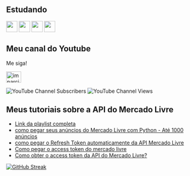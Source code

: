 ## Estudando
<img src="https://cdn.jsdelivr.net/gh/devicons/devicon@latest/icons/python/python-original.svg" width="30" height="30"/> <img src="https://cdn.jsdelivr.net/gh/devicons/devicon@latest/icons/css3/css3-original.svg" width="30" height="30"/> <img src="https://cdn.jsdelivr.net/gh/devicons/devicon@latest/icons/html5/html5-original.svg" width="30" height="30"/> <img src="https://cdn.jsdelivr.net/gh/devicons/devicon@latest/icons/javascript/javascript-original.svg" width="30" height="30"/>
<a href="https://twitter.com/" target="blank"><img src="https://img.shields.io/twitter/follow/?logo=twitter&style=for-the-badge" alt="" /></a>

## Meu canal do Youtube
Me siga!
<p align="left">
<a href="https://www.youtube.com/c/imparcialista" target="blank"><img align="center" src="https://raw.githubusercontent.com/rahuldkjain/github-profile-readme-generator/master/src/images/icons/Social/youtube.svg" alt="imparcialista" height="30" width="40" /></a>
</p>
<img alt="YouTube Channel Subscribers" src="https://img.shields.io/youtube/channel/subscribers/UC2vF0_RY5Bqk-tMUJDokHNA?label=Seguidores"> <img alt="YouTube Channel Views" src="https://img.shields.io/youtube/channel/views/UC2vF0_RY5Bqk-tMUJDokHNA?label=Visualiza%C3%A7%C3%B5es">

<h2>Meus tutoriais sobre a API do Mercado Livre</h2>


  <ul>
    <li>
      <a href="https://www.youtube.com/playlist?list=PL2un9yLp42zNa4vI4ZfQiy3ETDenXPe0T">Link da playlist completa</a>
    </li>
      <li>
          <a href="https://youtu.be/hBztnbjf0-I">como pegar seus anúncios do Mercado Livre com Python - Até 1000 anúncios</a>
      </li>
      <li>
          <a href="https://youtu.be/B8XP-5wwmBs">como pegar o Refresh Token automaticamente da API Mercado Livre</a>
      </li>
      <li>
          <a href="https://youtu.be/l4qpOFXlCmA">Como pegar o access token do mercado livre</a>
      </li>
      <li>
          <a href="https://youtu.be/y_Bo9dzVmv0">Como obter o access token da API do Mercado Livre?</a>
          </p>
      </li>
  </ul>

[![GitHub Streak](https://streak-stats.demolab.com?user=imparcialista&theme=dark&hide_border=true&locale=pt_BR&date_format=j%20M%5B%20Y%5D&mode=weekly)](https://git.io/streak-stats)


